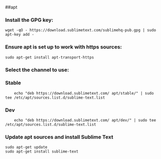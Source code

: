 ##apt

### Install the GPG key:
```
wget -qO - https://download.sublimetext.com/sublimehq-pub.gpg | sudo apt-key add -
```
### Ensure apt is set up to work with https sources:
```
sudo apt-get install apt-transport-https
```
### Select the channel to use:

### Stable
```
    echo "deb https://download.sublimetext.com/ apt/stable/" | sudo tee /etc/apt/sources.list.d/sublime-text.list
```
### Dev
```
    echo "deb https://download.sublimetext.com/ apt/dev/" | sudo tee /etc/apt/sources.list.d/sublime-text.list
```
### Update apt sources and install Sublime Text
```
sudo apt-get update
sudo apt-get install sublime-text
```
